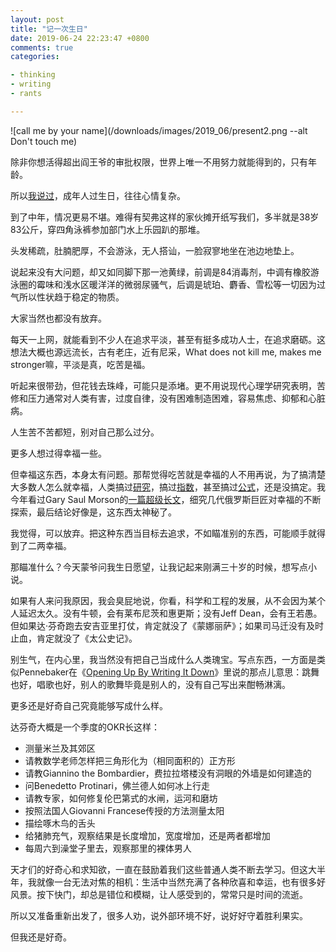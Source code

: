 ```yaml
---
layout: post
title: "记一次生日"
date: 2019-06-24 22:23:47 +0800
comments: true
categories:

- thinking
- writing
- rants

---
```


![call me by your name](/downloads/images/2019_06/present2.png --alt Don't touch me)

除非你想活得超出阎王爷的审批权限，世界上唯一不用努力就能得到的，只有年龄。

所以[我说过](https://lenciel.com/2016/06/work-for-10-years/)，成年人过生日，往往心情复杂。

到了中年，情况更易不堪。难得有契弗这样的家伙摊开纸写我们，多半就是38岁83公斤，穿四角泳裤参加部门水上乐园趴的那堆。

头发稀疏，肚腩肥厚，不会游泳，无人搭讪，一脸寂寥地坐在池边地垫上。

说起来没有大问题，却又如同脚下那一池黄绿，前调是84消毒剂，中调有橡胶游泳圈的霉味和浅水区暖洋洋的微弱尿骚气，后调是琥珀、麝香、雪松等一切因为过气所以性状趋于稳定的物质。

大家当然也都没有放弃。

每天一上网，就能看到不少人在追求平淡，甚至有挺多成功人士，在追求磨砺。这想法大概也源远流长，古有老庄，近有尼采，What does not kill me, makes me stronger嘛，平淡是真，吃苦是福。

听起来很带劲，但花钱去珠峰，可能只是添堵。更不用说现代心理学研究表明，苦修和压力通常对人类有害，过度自律，没有困难制造困难，容易焦虑、抑郁和心脏病。

人生苦不苦都短，别对自己那么过分。

更多人想过得幸福一些。

但幸福这东西，本身太有问题。那帮觉得吃苦就是幸福的人不用再说，为了搞清楚大多数人怎么就幸福，人类搞过[研究](https://www.forbes.com/sites/georgebradt/2015/05/27/the-secret-of-happiness-revealed-by-harvard-study/)，搞过[指数](https://worldhappiness.report/ed/2018/)，甚至搞过[公式](https://www.nytimes.com/2013/12/15/opinion/sunday/a-formula-for-happiness.html)，还是没搞定。我今年看过Gary Saul Morson的[一篇超级长文](https://athenaeumreview.org/essay/the-problem-with-happiness/)，细究几代俄罗斯巨匠对幸福的不断探索，最后结论好像是，这东西太神秘了。

我觉得，可以放弃。把这种东西当目标去追求，不如瞄准别的东西，可能顺手就得到了二两幸福。

那瞄准什么？今天蒙爷问我生日愿望，让我记起来刚满三十岁的时候，想写点小说。

如果有人来问我原因，我会臭屁地说，你看，科学和工程的发展，从不会因为某个人延迟太久。没有牛顿，会有莱布尼茨和惠更斯；没有Jeff Dean，会有王若愚。但如果达·芬奇跑去安吉亚里打仗，肯定就没了《蒙娜丽萨》；如果司马迁没有及时止血，肯定就没了《太公史记》。

别生气，在内心里，我当然没有把自己当成什么人类瑰宝。写点东西，一方面是类似Pennebaker在《[Opening Up By Writing It Down](https://www.amazon.com/gp/product/1462524923)》里说的那点儿意思：跳舞也好，唱歌也好，别人的歌舞毕竟是别人的，没有自己写出来酣畅淋漓。

更多还是好奇自己究竟能够写成什么样。

达芬奇大概是一个季度的OKR长这样：

- 测量米兰及其郊区
- 请教数学老师怎样把三角形化为（相同面积的）正方形
- 请教Giannino the Bombardier，费拉拉塔楼没有洞眼的外墙是如何建造的
- 问Benedetto Protinari，佛兰德人如何冰上行走
- 请教专家，如何修复伦巴第式的水闸，运河和磨坊
- 按照法国人Giovanni Francese传授的方法测量太阳
- 描绘啄木鸟的舌头
- 给猪肺充气，观察结果是长度增加，宽度增加，还是两者都增加
- 每周六到澡堂子里去，观察那里的裸体男人

天才们的好奇心和求知欲，一直在鼓励着我们这些普通人类不断去学习。但这大半年，我就像一台无法对焦的相机：生活中当然充满了各种欣喜和幸运，也有很多好风景。按下快门，却总是错位和模糊，让人感受到的，常常只是时间的流逝。

所以又准备重新出发了，很多人劝，说外部环境不好，说好好守着胜利果实。

但我还是好奇。
